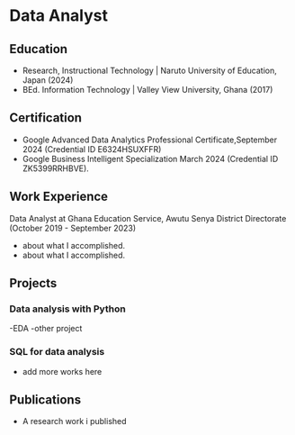 # Data Analyst

## Education
- Research, Instructional Technology | Naruto University of Education, Japan (2024)
- BEd. Information Technology | Valley View University, Ghana (2017)
## Certification
- Google Advanced Data Analytics Professional Certificate,September 2024 (Credential ID E6324HSUXFFR)
- Google Business Intelligent Specialization March 2024 (Credential ID ZK5399RRHBVE).

## Work Experience
Data Analyst  at Ghana Education Service, Awutu Senya District Directorate (October 2019 - September 2023)
- about what I accomplished.
- about what I accomplished.

## Projects
### Data analysis with Python
-EDA 
-other project

### SQL for data analysis
- add more works here

## Publications
- A research work i published
